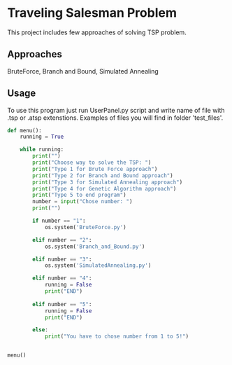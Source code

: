 
# Traveling Salesman Problem

This project includes few approaches of solving TSP problem.


## Approaches
BruteForce,
Branch and Bound, Simulated Annealing

## Usage

To use this program just run UserPanel.py script and write name of file with .tsp or .atsp  extenstions. Examples of files you will find in folder 'test_files'.

```python
def menu():
    running = True

    while running:
        print("")
        print("Choose way to solve the TSP: ")
        print("Type 1 for Brute Force approach")
        print("Type 2 for Branch and Bound approach")
        print("Type 3 for Simulated Annealing approach")
        print("Type 4 for Genetic Algorithm approach")
        print("Type 5 to end program")
        number = input("Chose number: ")
        print("")

        if number == "1":
            os.system('BruteForce.py')

        elif number == "2":
            os.system('Branch_and_Bound.py')

        elif number == "3":
            os.system('SimulatedAnnealing.py')

        elif number == "4":
            running = False
            print("END")
            
        elif number == "5":
            running = False
            print("END")

        else:
            print("You have to chose number from 1 to 5!")


menu()
```
